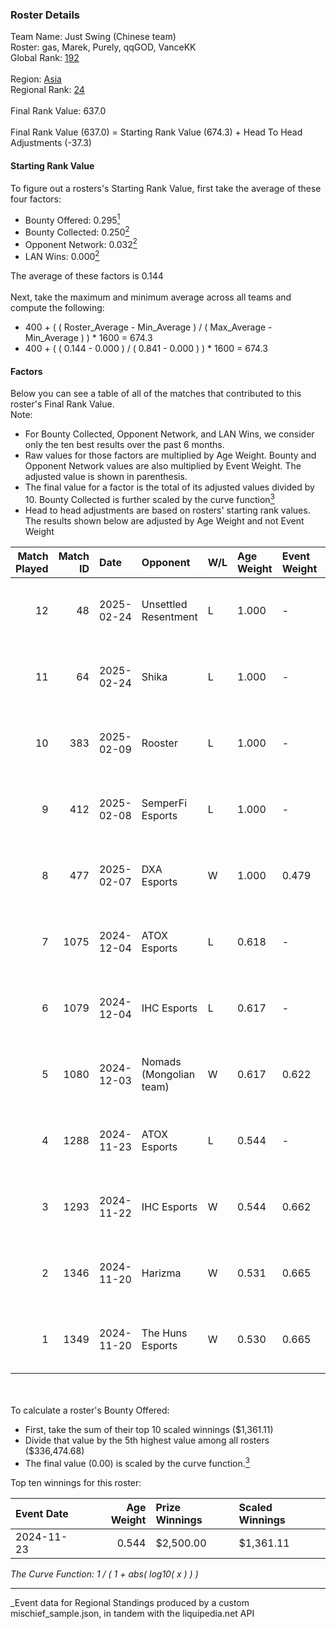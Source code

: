 ### Roster Details<br />
Team Name: Just Swing (Chinese team)<br />
Roster: gas, Marek, Purely, qqGOD, VanceKK<br />
Global Rank: [192](../../standings_global_2025_03_01.md)<br />
<br />
Region: [Asia]( ../../standings_asia_2025_03_01.md)<br />
Regional Rank: [24]( ../../standings_asia_2025_03_01.md)<br />
<br />
Final Rank Value:  637.0<br />
<br />
Final Rank Value (637.0) = Starting Rank Value (674.3) + Head To Head Adjustments (-37.3)<br />

#### Starting Rank Value<br />
To figure out a rosters's Starting Rank Value, first take the average of these four factors:<br />
- Bounty Offered: 0.295[<sup>1</sup>](#table2)
- Bounty Collected: 0.250[<sup>2</sup>](#table1)
- Opponent Network: 0.032[<sup>2</sup>](#table1)
- LAN Wins: 0.000[<sup>2</sup>](#table1)

The average of these factors is 0.144<br />
<br />
Next, take the maximum and minimum average across all teams and compute the following:<br />
- 400 + ( ( Roster_Average - Min_Average ) / ( Max_Average - Min_Average ) ) * 1600 = 674.3
- 400 + ( ( 0.144 - 0.000 ) / ( 0.841 - 0.000 ) ) * 1600 = 674.3


#### Factors<br />
Below you can see a table of all of the matches that contributed to this roster's Final Rank Value.<br />
Note:<br />

- For Bounty Collected, Opponent Network, and LAN Wins, we consider only the ten best results over the past 6 months.
- Raw values for those factors are multiplied by Age Weight. Bounty and Opponent Network values are also multiplied by Event Weight. The adjusted value is shown in parenthesis.
- The final value for a factor is the total of its adjusted values divided by 10. Bounty Collected is further scaled by the curve function[<sup>3</sup>](#curveFunction)
- Head to head adjustments are based on rosters' starting rank values. The results shown below are adjusted by Age Weight and not Event Weight
<span id="table1"></span><br />


| Match Played | Match ID | Date       | Opponent                | W/L | Age Weight | Event Weight | Bounty Collected | Opponent Network | LAN Wins  | H2H Adj. | Roster                             |
| -: | -: | :- | :- | :- | :- | :- | :- | :- | :- | -: | :- |
|           12 |       48 | 2025-02-24 | Unsettled Resentment    | L   | 1.000      | -            | -                | -                | -         |   -10.40 | gas, Marek, Purely, qqGOD, VanceKK |
|           11 |       64 | 2025-02-24 | Shika                   | L   | 1.000      | -            | -                | -                | -         |   -20.96 | gas, Marek, Purely, qqGOD, VanceKK |
|           10 |      383 | 2025-02-09 | Rooster                 | L   | 1.000      | -            | -                | -                | -         |   -16.93 | gas, Marek, Purely, qqGOD, VanceKK |
|            9 |      412 | 2025-02-08 | SemperFi Esports        | L   | 1.000      | -            | -                | -                | -         |   -20.84 | gas, Marek, Purely, qqGOD, VanceKK |
|            8 |      477 | 2025-02-07 | DXA Esports             | W   | 1.000      | 0.479        | 0.000 (0.000)    | 0.000 (0.000)    | 0 (0.000) |     4.81 | gas, Marek, Purely, qqGOD, VanceKK |
|            7 |     1075 | 2024-12-04 | ATOX Esports            | L   | 0.618      | -            | -                | -                | -         |    -1.78 | gas, Marek, Purely, qqGOD, VanceKK |
|            6 |     1079 | 2024-12-04 | IHC Esports             | L   | 0.617      | -            | -                | -                | -         |    -9.20 | gas, Marek, Purely, qqGOD, VanceKK |
|            5 |     1080 | 2024-12-03 | Nomads (Mongolian team) | W   | 0.617      | 0.622        | 0.000 (0.000)    | 0.060 (0.023)    | 0 (0.000) |     5.08 | gas, Marek, Purely, qqGOD, VanceKK |
|            4 |     1288 | 2024-11-23 | ATOX Esports            | L   | 0.544      | -            | -                | -                | -         |    -1.49 | gas, Marek, Purely, qqGOD, VanceKK |
|            3 |     1293 | 2024-11-22 | IHC Esports             | W   | 0.544      | 0.662        | 0.002 (0.001)    | 0.197 (0.071)    | 0 (0.000) |     8.86 | gas, Marek, Purely, qqGOD, VanceKK |
|            2 |     1346 | 2024-11-20 | Harizma                 | W   | 0.531      | 0.665        | 0.002 (0.001)    | 0.112 (0.040)    | 0 (0.000) |    11.15 | gas, Marek, Purely, qqGOD, VanceKK |
|            1 |     1349 | 2024-11-20 | The Huns Esports        | W   | 0.530      | 0.665        | 0.025 (0.009)    | 0.516 (0.182)    | 0 (0.000) |    14.43 | gas, Marek, Purely, qqGOD, VanceKK |

<br />
<span id="table2"></span><br />
To calculate a roster's Bounty Offered:<br />

- First, take the sum of their top 10 scaled winnings ($1,361.11)
- Divide that value by the 5th highest value among all rosters ($336,474.68)
- The final value (0.00) is scaled by the curve function.[<sup>3</sup>](#curveFunction)

Top ten winnings for this roster:<br />

| Event Date | Age Weight | Prize Winnings | Scaled Winnings |
| :- | -: | :- | :- |
| 2024-11-23 |      0.544 | $2,500.00      | $1,361.11       |


<span id="curveFunction"></span>_The Curve Function: 1 / ( 1 + abs( log10( x ) ) )_<br />

---
_Event data for Regional Standings produced by a custom mischief_sample.json, in tandem with the liquipedia.net API<br />
